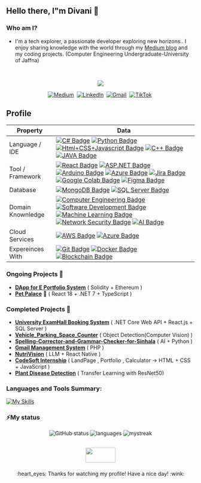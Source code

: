 ## Hello there, I"m Divani 👋

### Who am I?

- I'm a tech explorer, a passionate developer exploring new horizons..
  I enjoy sharing knowledge with the world through my [Medium blog](https://medium.com/@divanimanarandi) and my coding projects. (Computer Engineering Undergraduate-University of Jaffna)
<br>
<p align="center">
  <img src="https://readme-typing-svg.herokuapp.com?font=Open+Sans&color=0000FF&width=500&lines=STILL+LEARNING+🧠+,++STILL+BUILDING+🛠️;+Still+discovering+New+Possibilities💫...." />
</p>
<p align="center">
<a href="https://medium.com/@divanimanarandi"><img src="https://img.shields.io/badge/medium-%2312100E.svg?&style=for-the-badge&logo=medium&logoColor=white" alt="Medium" /></a>&nbsp;
<a href="https://www.linkedin.com/in/divani-manarandi-276894203/"><img src="https://img.shields.io/badge/linkedin-%230077B5.svg?&style=for-the-badge&logo=linkedin&logoColor=white" alt="LinkedIn" /></a>&nbsp;
<a href="divamanashvi03@gmail.com"><img src="https://img.shields.io/badge/gmail-%23D14836.svg?&style=for-the-badge&logo=gmail&logoColor=white" alt="Gmail"/></a>&nbsp;
<a href="https://www.tiktok.com/@manashvicode?_t=8qTQjzQU7qE&_r=1"><img src="https://img.shields.io/badge/tiktok-%23000000.svg?&style=for-the-badge&logo=tiktok&logoColor=white" alt="TikTok" /></a>&nbsp;
</p>

<!-- sample badge demo https://simpleicons.org/ -->
## Profile
Property                 | Data  
-------------------------|------
Language / IDE           | [![C# Badge](https://img.shields.io/badge/-Visual%20Studio-239120?style=flat&logo=csharp&logoColor=white)](https://github.com/search?l=C%23&q=user%3Azmcx16&type=Repositories) [![Python Badge](https://img.shields.io/badge/-PyCharm-3776AB?style=flat&logo=Python&logoColor=white)](https://github.com/search?l=Python&q=user%3Azmcx16&type=Repositories) [![Html+CSS+Javascript Badge](https://img.shields.io/badge/-Visual%20Studio%20Code-F7DF1E?style=flat&logo=Javascript&logoColor=white)](https://github.com/search?l=JavaScript&q=user%3Azmcx16&type=Repositories) [![C++ Badge](https://img.shields.io/badge/-Visual%20Studio-00599C?style=flat&logo=C%2B%2B&logoColor=white)](https://github.com/search?q=user%3Azmcx16&type=Repositories) [![JAVA Badge](https://img.shields.io/badge/-Eclipse-007396?style=flat&logo=OpenJDK&logoColor=white)](https://github.com/search?q=user%3Azmcx16&type=Repositories)
Tool / Framework         | [![React Badge](https://img.shields.io/badge/-React-61DAFB?style=flat&logo=Electron&logoColor=white)](https://github.com/zmcx16/AxisCult) [![ASP.NET Badge](https://img.shields.io/badge/-ASP.NET-5C2D91?style=flat&logo=.net&logoColor=white)](https://github.com/search?q=user%3Azmcx16&type=Repositories) [![Arduino Badge](https://img.shields.io/badge/-Arduino-00979D?style=flat&logo=Arduino&logoColor=white)](https://github.com/search?q=user%3Azmcx16&type=Repositories) [![Azure Badge](https://img.shields.io/badge/-Microsoft%20Azure-0089D6?style=flat&logo=Microsoft-Azure&logoColor=white)](https://github.com/search?q=user%3Azmcx16&type=Repositories) [![Jira Badge](https://img.shields.io/badge/-Jira-0052CC?style=flat&logo=Jira&logoColor=white)](https://github.com/search?q=user%3Azmcx16&type=Repositories) [![Google Colab Badge](https://img.shields.io/badge/-Google%20Colab-F9AB00?style=flat&logo=Google-Colab&logoColor=white)](https://github.com/search?q=user%3Azmcx16&type=Repositories) [![Figma Badge](https://img.shields.io/badge/-Figma-F24E1E?style=flat&logo=Figma&logoColor=white)](https://github.com/search?q=user%3Azmcx16&type=Repositories)
Database         | [![MongoDB Badge](https://img.shields.io/badge/-MongoDB-47A248?style=flat&logo=MongoDB&logoColor=white)](https://github.com/search?q=user%3Azmcx16&type=Repositories) [![SQL Server Badge](https://img.shields.io/badge/-SQL%20Server-CC2927?style=flat&logo=microsoftsqlserver&logoColor=white)](https://github.com/search?q=user%3Azmcx16&type=Repositories) 
Domain Knownledge        | [![Computer Engineering Badge](https://img.shields.io/badge/-Computer%20Engineering-00599C?style=flat&logoColor=white)](https://github.com/search?q=user%3Azmcx16&type=Repositories) [![Software Development Badge](https://img.shields.io/badge/-Software%20Development-FF6600?style=flat&logoColor=white)](https://github.com/search?q=user%3Azmcx16&type=Repositories) [![Machine Learning Badge](https://img.shields.io/badge/-Machine%20Learning-01D277?style=flat&logoColor=white)](https://github.com/zmcx16/AxisTradeCult) [![Network Security Badge](https://img.shields.io/badge/-Network%20Security-FF0000?style=flat&logo=Security&logoColor=white)](https://github.com/search?q=user%3Azmcx16&type=Repositories) [![AI Badge](https://img.shields.io/badge/-Artificial%20Intelligence-00A2E3?style=flat&logo=Artificial-Intelligence&logoColor=white)](https://github.com/search?q=user%3Azmcx16&type=Repositories)
Cloud Services         | [![AWS Badge](https://img.shields.io/badge/-Amazon%20AWS-232F3E?style=flat&logo=Amazon-AWS&logoColor=white)](https://github.com/search?q=user%3Azmcx16&type=Repositories) [![Azure Badge](https://img.shields.io/badge/-Microsoft%20Azure-0089D6?style=flat&logo=Microsoft-Azure&logoColor=white)](https://github.com/search?q=user%3Azmcx16&type=Repositories)
Expereinces With         | [![Git Badge](https://img.shields.io/badge/-Git-F05032?style=flat&logo=Git&logoColor=white)](https://github.com/search?q=user%3Azmcx16&type=Repositories) [![Docker Badge](https://img.shields.io/badge/-Docker-2496ED?style=flat&logo=Docker&logoColor=white)](https://github.com/search?q=user%3Azmcx16&type=Repositories) [![Blockchain Badge](https://img.shields.io/badge/-Blockchain-4B0082?style=flat&logo=Ethereum&logoColor=white)](https://github.com/search?q=user%3Azmcx16&type=Repositories)

### Ongoing Projects 🚧

- **[DApp for E Portfolio System](https://github.com/ManashviCode/E-Portfolio-blockchain)**  ( Solidity + Ethereum  ) 
- **[Pet Palace](https://github.com/ManashviCode/Pet_Palace)** 📱 ( React 18 + .NET 7 + TypeScript ) 


### Completed Projects 🚧

- **[University ExamHall Booking System](https://github.com/CydexCode/ExamHallBookingSystem)** ( .NET Core Web API + React.js + SQL Server )
- **[Vehicle_Parking_Space_Counter](https://github.com/ManashviCode/Vehicle_Parking_Space_Counter)** ( Object Detection(Computer Vision) )
- **[Spelling-Corrector-and-Grammar-Checker-for-Sinhala](https://github.com/ManashviCode/Sinhala-Spell-and-Grammar-Checker)** ( AI + Python )
- **[Gmail Management System](https://github.com/ManashviCode/PHP-GMS-)** ( PHP )
- **[NutriVision](https://github.com/ManashviCode/NutriVision)** ( LLM + React Native )
- **[CodeSoft Internship](https://github.com/ManashviCode/CODESOFT)** ( LandPage , Portfolio , Calculator -> HTML + CSS + JavaScript )
- **[Plant Disease Detection](https://github.com/ManashviCode/Plant_Disease_Detection_Using_Transfer_Learning_with_ResNet50)** ( Transfer Learning with ResNet50)

<h3 align="left">Languages and Tools Summary:</h3>

[![My Skills](https://skillicons.dev/icons?i=js,html,css,bootstrap,cpp,cs,java,react,typescript,dotnet,mongodb,mysql,postman,arduino,windows,figma,git,azure,aws,docker,stackoverflow)](https://skillicons.dev)


### ⚡My status
<p align="center">
<img align="center" src="https://github-readme-stats.vercel.app/api?username=ManashviCode&show_icons=true&include_all_commits=true&theme=dracula" alt="GitHub status" > 
<img align="center" src="https://github-readme-stats.vercel.app/api/top-langs/?username=ManashviCode&&exclude_repo=CydexCode&layout=compact&theme=dracula" alt="languages"/>
<img align="center" src="https://github-readme-streak-stats.herokuapp.com/?user=manashvicode&theme=tokyonight" alt="mystreak"/>
</p>

## <p align="center"><img src='https://raw.githubusercontent.com/ShahriarShafin/ShahriarShafin/main/Assets/handshake.gif' width="80px" height="40px"> </p>
<div align="center">
  :heart_eyes: Thanks for watching my profile! Have a nice day! :wink: <br/>
</div>
